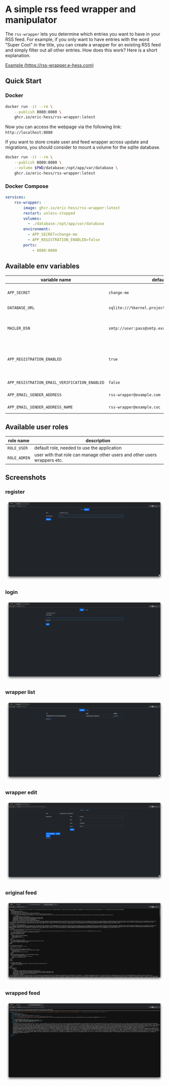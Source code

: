 # A simple rss feed wrapper and manipulator

The `rss-wrapper` lets you determine which entries you want to have in your RSS feed. For example, if you only want to have entries with the word "Super Cool" in the title, you can create a wrapper for an existing RSS feed and simply filter out all other entries. How does this work? Here is a short explanation.

[Example (https://rss-wrapper.e-hess.com)](https://rss-wrapper.e-hess.com)

## Quick Start

### Docker

```bash
docker run -it --rm \
    --publish 8080:8080 \
    ghcr.io/eric-hess/rss-wrapper:latest
```
Now you can access the webpage via the following link: `http://localhost:8080`

If you want to store create user and feed wrapper across update and migrations, you should consider to mount a volume for the sqlite database.

```bash
docker run -it --rm \
    --publish 8080:8080 \
    --volume $PWD/database:/opt/app/var/database \
    ghcr.io/eric-hess/rss-wrapper:latest
```

### Docker Compose
```yml
services:
    rss-wrapper:
        image: ghcr.io/eric-hess/rss-wrapper:latest
        restart: unless-stopped
        volumes:
          - ./database:/opt/app/var/database
        environment:
          - APP_SECRET=change-me
          - APP_REGISTRATION_ENABLED=false
        ports:
            - 8080:8080
```
## Available env variables

| variable name                                 | default value                                         | description                                                                                                                                                                                                                                                                            |
|-----------------------------------------------|-------------------------------------------------------|----------------------------------------------------------------------------------------------------------------------------------------------------------------------------------------------------------------------------------------------------------------------------------------|
| `APP_SECRET`                                  | `change-me`                                           | Secret key used to enhance the security of the application. It is used for tasks such as session security, CSRF protection, and data encryption                                                                                                                                        |
| `DATABASE_URL`                                | `sqlite:///%kernel.project_dir%/var/database/data.db` | The database connection string. Default a sqlite database is used                                                                                                                                                                                                                      |
| `MAILER_DSN`                                  | `smtp://user:pass@smtp.example.com:25`                | Needed to send emails when setting `APP_REGISTRATION_EMAIL_VERIFICATION_ENABLED` to `true` (enabled email verification) see https://symfony.com/doc/current/mailer.html#using-built-in-transports                                                                                      |
| `APP_REGISTRATION_ENABLED`                    | `true`                                                | Determines if new user should have the ability to create a account in order to create wrapper. If the registration is disabled new user accounts can be created with a cli command in the container `php82 /opt/app/bin/console app:create-user --email=<email> --password=<password>` |
| `APP_REGISTRATION_EMAIL_VERIFICATION_ENABLED` | `false`                                               | Determines if the needs to verify the used email in order to login                                                                                                                                                                                                                     |
| `APP_EMAIL_SENDER_ADDRESS`                    | `rss-wrapper@example.com`                             | The sender address where emails should send from if email communication is enabled.                                                                                                                                                                                                    |
| `APP_EMAIL_SENDER_ADDRESS_NAME`               | `rss-wrapper@example.coc`                             | The display name that should be used for emails if email communication is enabled.                                                                                                                                                                                                     |


## Available user roles
| role name    | description                                                              |
|--------------|--------------------------------------------------------------------------|
| `ROLE_USER`  | default role, needed to use the application                              |
| `ROLE_ADMIN` | user with that role can manage other users and other users wrappers etc. |

## Screenshots

### register
![](./doc/screenshot/register.png)

### login
![](./doc/screenshot/login.png)

### wrapper list
![](./doc/screenshot/wrapper-list.png)

### wrapper edit
![](./doc/screenshot/wrapper-edit.png)

### original feed
![](./doc/screenshot/original-feed.png)

### wrapped feed
![](./doc/screenshot/wrapped-feed.png)